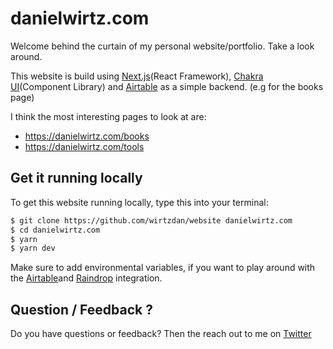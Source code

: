 # danielwirtz.com

Welcome behind the curtain of my personal website/portfolio. Take a look around.

This website is build using [Next.js](https://nextjs.org/)(React Framework), [Chakra UI](https://chakra-ui.com)(Component Library) and [Airtable](https://airtable.com/invite/r/HsvqbADg) as a simple backend. (e.g for the books page)

I think the most interesting pages to look at are:

- https://danielwirtz.com/books
- https://danielwirtz.com/tools

## Get it running locally

To get this website running locally, type this into your terminal:

```bash
$ git clone https://github.com/wirtzdan/website danielwirtz.com
$ cd danielwirtz.com
$ yarn
$ yarn dev
```

Make sure to add environmental variables, if you want to play around with the [Airtable](https://airtable.com/invite/r/HsvqbADg)and [Raindrop](https://raindrop.io) integration.

## Question / Feedback ?

Do you have questions or feedback? Then the reach out to me on [Twitter](https://twitter.com/wirtzdan)
